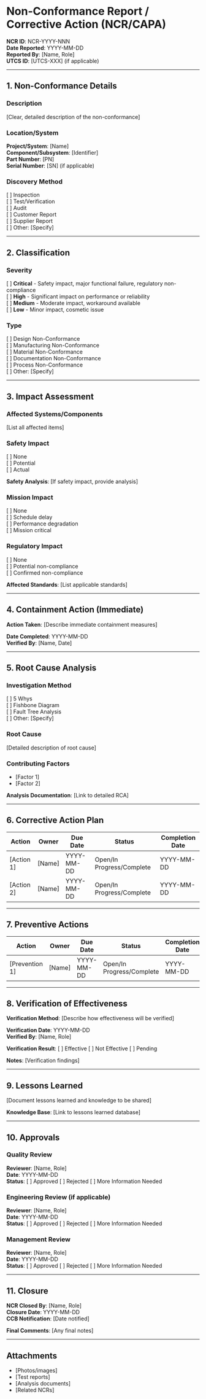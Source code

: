 # Non-Conformance Report / Corrective Action (NCR/CAPA)

**NCR ID**: NCR-YYYY-NNN  
**Date Reported**: YYYY-MM-DD  
**Reported By**: [Name, Role]  
**UTCS ID**: [UTCS-XXX] (if applicable)

---

## 1. Non-Conformance Details

### Description
[Clear, detailed description of the non-conformance]

### Location/System
**Project/System**: [Name]  
**Component/Subsystem**: [Identifier]  
**Part Number**: [PN]  
**Serial Number**: [SN] (if applicable)

### Discovery Method
[ ] Inspection  
[ ] Test/Verification  
[ ] Audit  
[ ] Customer Report  
[ ] Supplier Report  
[ ] Other: [Specify]

---

## 2. Classification

### Severity
[ ] **Critical** - Safety impact, major functional failure, regulatory non-compliance  
[ ] **High** - Significant impact on performance or reliability  
[ ] **Medium** - Moderate impact, workaround available  
[ ] **Low** - Minor impact, cosmetic issue

### Type
[ ] Design Non-Conformance  
[ ] Manufacturing Non-Conformance  
[ ] Material Non-Conformance  
[ ] Documentation Non-Conformance  
[ ] Process Non-Conformance  
[ ] Other: [Specify]

---

## 3. Impact Assessment

### Affected Systems/Components
[List all affected items]

### Safety Impact
[ ] None  
[ ] Potential  
[ ] Actual

**Safety Analysis**: [If safety impact, provide analysis]

### Mission Impact
[ ] None  
[ ] Schedule delay  
[ ] Performance degradation  
[ ] Mission critical

### Regulatory Impact
[ ] None  
[ ] Potential non-compliance  
[ ] Confirmed non-compliance

**Affected Standards**: [List applicable standards]

---

## 4. Containment Action (Immediate)

**Action Taken**: [Describe immediate containment measures]

**Date Completed**: YYYY-MM-DD  
**Verified By**: [Name, Date]

---

## 5. Root Cause Analysis

### Investigation Method
[ ] 5 Whys  
[ ] Fishbone Diagram  
[ ] Fault Tree Analysis  
[ ] Other: [Specify]

### Root Cause
[Detailed description of root cause]

### Contributing Factors
- [Factor 1]
- [Factor 2]

**Analysis Documentation**: [Link to detailed RCA]

---

## 6. Corrective Action Plan

| Action | Owner | Due Date | Status | Completion Date |
|--------|-------|----------|--------|----------------|
| [Action 1] | [Name] | YYYY-MM-DD | Open/In Progress/Complete | YYYY-MM-DD |
| [Action 2] | [Name] | YYYY-MM-DD | Open/In Progress/Complete | YYYY-MM-DD |

---

## 7. Preventive Actions

| Action | Owner | Due Date | Status | Completion Date |
|--------|-------|----------|--------|----------------|
| [Prevention 1] | [Name] | YYYY-MM-DD | Open/In Progress/Complete | YYYY-MM-DD |

---

## 8. Verification of Effectiveness

**Verification Method**: [Describe how effectiveness will be verified]

**Verification Date**: YYYY-MM-DD  
**Verified By**: [Name, Role]

**Verification Result**: [ ] Effective [ ] Not Effective [ ] Pending

**Notes**: [Verification findings]

---

## 9. Lessons Learned

[Document lessons learned and knowledge to be shared]

**Knowledge Base**: [Link to lessons learned database]

---

## 10. Approvals

### Quality Review
**Reviewer**: [Name, Role]  
**Date**: YYYY-MM-DD  
**Status**: [ ] Approved [ ] Rejected [ ] More Information Needed

### Engineering Review (if applicable)
**Reviewer**: [Name, Role]  
**Date**: YYYY-MM-DD  
**Status**: [ ] Approved [ ] Rejected [ ] More Information Needed

### Management Review
**Reviewer**: [Name, Role]  
**Date**: YYYY-MM-DD  
**Status**: [ ] Approved [ ] Rejected [ ] More Information Needed

---

## 11. Closure

**NCR Closed By**: [Name, Role]  
**Closure Date**: YYYY-MM-DD  
**CCB Notification**: [Date notified]

**Final Comments**: [Any final notes]

---

## Attachments

- [Photos/images]
- [Test reports]
- [Analysis documents]
- [Related NCRs]

